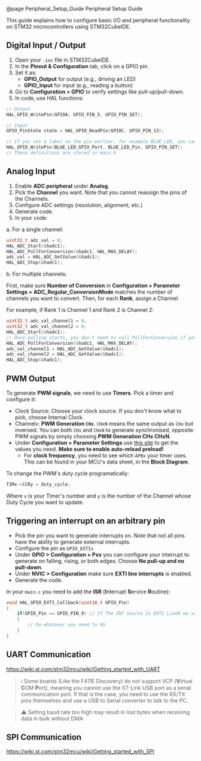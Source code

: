 @page Peripheral_Setup_Guide Peripheral Setup Guide

This guide explains how to configure basic I/O and peripheral functionality on STM32 microcontrollers using STM32CubeIDE.

## Digital Input / Output

1. Open your `.ioc` file in STM32CubeIDE.
2. In the **Pinout & Configuration** tab, click on a GPIO pin.
3. Set it as:
   - **GPIO_Output** for output (e.g., driving an LED)
   - **GPIO_Input** for input (e.g., reading a button)
4. Go to **Configuration > GPIO** to verify settings like pull-up/pull-down.
5. In code, use HAL functions:
```c
// Output
HAL_GPIO_WritePin(GPIOA, GPIO_PIN_5, GPIO_PIN_SET);

// Input
GPIO_PinState state = HAL_GPIO_ReadPin(GPIOC, GPIO_PIN_13);

// If you set a label on the pin earlier, for example BLUE_LED, you can write this:
HAL_GPIO_WritePin(BLUE_LED_GPIO_Port, BLUE_LED_Pin, GPIO_PIN_SET);
// These definitions are stored in main.h
```

## Analog Input

1. Enable **ADC peripheral** under **Analog**.
2. Pick the **Channel** you want. Note that you cannot reassign the pins of the Channels.
3. Configure ADC settings (resolution, alignment, etc.)
4. Generate code.
5. In your code:

a. For a single channel:
```c
uint32_t adc_val = 0;
HAL_ADC_Start(&hadc1);
HAL_ADC_PollForConversion(&hadc1, HAL_MAX_DELAY);
adc_val = HAL_ADC_GetValue(&hadc1);
HAL_ADC_Stop(&hadc1);
```
b. For multiple channels:

First, make sure **Number of Conversion** in **Configuration > Parameter Settings > ADC_Regular_ConversionMode** matches the number of channels you want to convert. Then, for each **Rank**, assign a Channel.

For example, if Rank 1 is Channel 1 and Rank 2 is Channel 2:
```c
uint32_t adc_val_channel1 = 0;
uint32_t adc_val_channel2 = 0;
HAL_ADC_Start(&hadc1);
// Once polling starts, you don't need to call PollForConversion if you set the ADC to run in Continuous mode. If it is in Single mode, then you need to PollForConversion every time you need new values.
HAL_ADC_PollForConversion(&hadc1, HAL_MAX_DELAY);
adc_val_channel1 = HAL_ADC_GetValue(&hadc1);
adc_val_channel2 = HAL_ADC_GetValue(&hadc1);
HAL_ADC_Stop(&hadc1);
```

## PWM Output
To generate **PWM signals**, we need to use **Timers**. Pick a timer and configure it:
- Clock Source: Choose your clock source. If you don't know what to pick, choose Internal Clock.
- Channel`x`: **PWM Generation `CHx`**. `CHxN` means the same output as `CHx` but inversed. You can both `CHx` and `CHxN` to generate synchronised, opposite PWM signals by simply choosing **PWM Generation CHx CHxN**.
- Under **Configuration > Parameter Settings** use [this site](https://deepbluembedded.com/stm32-pwm-calculator/) to get the values you need. **Make sure to enable auto-reload preload!**
    - For **clock frequency**, you need to see which `APBx` your timer uses. This can be found in your MCU's data sheet, in the **Block Diagram**.

To change the PWM's duty cycle programatically:
```c
TIMx->CCRy = duty_cycle;
```
Where `x` is your Timer's number and `y` is the number of the Channel whose Duty Cycle you want to update.

## Triggering an interrupt on an arbitrary pin
- Pick the pin you want to generate interrupts on. Note that not all pins have the ability to generate external interrupts.
- Configure the pin as `GPIO_EXTIx`
- Under **GPIO > Configuration > Pxx** you can configure your interrupt to generate on falling, rising, or both edges. Choose **No pull-up and no pull-down**.
- Under **NVIC > Configuration** make sure **EXTI line interrupts** is enabled.
- Generate the code.

In your `main.c` you need to add the **ISR** (**I**nterrupt **S**ervice **R**outine):
```c
void HAL_GPIO_EXTI_Callback(uint16_t GPIO_Pin)
{
    if(GPIO_Pin == GPIO_PIN_9) // If The INT Source Is EXTI Line9 we set up earlier
    {
        // Do whatever you need to do
    }
}
```

## UART Communication
https://wiki.st.com/stm32mcu/wiki/Getting_started_with_UART

> ℹ️ Some boards (Like the F411E Discovery) do not support VCP (**V**irtual **C**OM **P**ort), meaning you cannot use the ST-Link USB port as a serial communication port. If that is the case, you need to use the RX/TX pins themselves and use a USB to Serial converter to talk to the PC.

> ⚠️ Setting baud rate too high may result in lost bytes when receiving data in bulk without DMA

## SPI Communication
https://wiki.st.com/stm32mcu/wiki/Getting_started_with_SPI